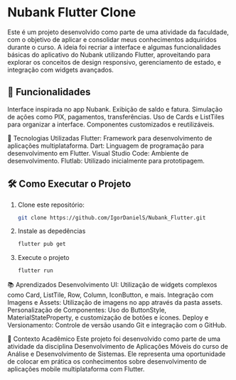 <h1>Nubank Flutter Clone</h1>

<p>Este é um projeto desenvolvido como parte de uma atividade da faculdade, com o objetivo de aplicar e consolidar meus conhecimentos adquiridos durante o curso. A ideia foi recriar a interface e algumas funcionalidades básicas do aplicativo do Nubank utilizando Flutter, aproveitando para explorar os conceitos de design responsivo, gerenciamento de estado, e integração com widgets avançados.
</p>

<h2>📱 Funcionalidades </h2>
Interface inspirada no app Nubank.
Exibição de saldo e fatura.
Simulação de ações como PIX, pagamentos, transferências.
Uso de Cards e ListTiles para organizar a interface.
Componentes customizados e reutilizáveis.


🚀 Tecnologias Utilizadas
Flutter: Framework para desenvolvimento de aplicações multiplataforma.
Dart: Linguagem de programação para desenvolvimento em Flutter.
Visual Studio Code: Ambiente de desenvolvimento.
Flutlab: Utilizado inicialmente para prototipagem.

## 🛠 Como Executar o Projeto

1. Clone este repositório:
   ```bash
   git clone https://github.com/IgorDanielS/Nubank_Flutter.git

2. Instale as depedências
   ```bash
   flutter pub get

3. Execute o projeto
   ```bash
   flutter run
   ```



📚 Aprendizados
Desenvolvimento UI: Utilização de widgets complexos como Card, ListTile, Row, Column, IconButton, e mais.
Integração com Imagens e Assets: Utilização de imagens no app através da pasta assets.
Personalização de Componentes: Uso do ButtonStyle, MaterialStateProperty, e customização de botões e ícones.
Deploy e Versionamento: Controle de versão usando Git e integração com o GitHub.


📅 Contexto Acadêmico
Este projeto foi desenvolvido como parte de uma atividade da disciplina Desenvolvimento de Aplicações Móveis do curso de Análise e Desenvolvimento de Sistemas. Ele representa uma oportunidade de colocar em prática os conhecimentos sobre desenvolvimento de aplicações mobile multiplataforma com Flutter.
